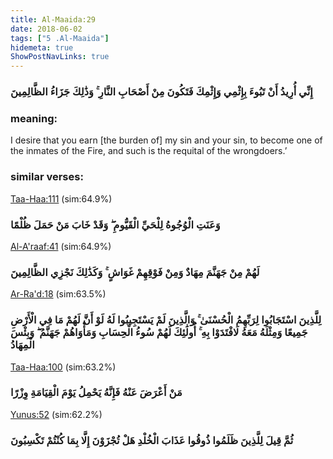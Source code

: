 ```yaml
---
title: Al-Maaida:29
date: 2018-06-02
tags: ["5 .Al-Maaida"]
hidemeta: true 
ShowPostNavLinks: true 
---
```

### إِنِّي أُرِيدُ أَنْ تَبُوءَ بِإِثْمِي وَإِثْمِكَ فَتَكُونَ مِنْ أَصْحَابِ النَّارِ ۚ وَذَٰلِكَ جَزَاءُ الظَّالِمِينَ
### meaning: 
I desire that you earn [the burden of] my sin and your sin, to become one of the inmates of the Fire, and such is the requital of the wrongdoers.’
### similar verses: 

[Taa-Haa:111](/20/111) (sim:64.9%)

### وَعَنَتِ الْوُجُوهُ لِلْحَيِّ الْقَيُّومِ ۖ وَقَدْ خَابَ مَنْ حَمَلَ ظُلْمًا

[Al-A'raaf:41](/7/41) (sim:64.9%)

### لَهُمْ مِنْ جَهَنَّمَ مِهَادٌ وَمِنْ فَوْقِهِمْ غَوَاشٍ ۚ وَكَذَٰلِكَ نَجْزِي الظَّالِمِينَ

[Ar-Ra'd:18](/13/18) (sim:63.5%)

### لِلَّذِينَ اسْتَجَابُوا لِرَبِّهِمُ الْحُسْنَىٰ ۚ وَالَّذِينَ لَمْ يَسْتَجِيبُوا لَهُ لَوْ أَنَّ لَهُمْ مَا فِي الْأَرْضِ جَمِيعًا وَمِثْلَهُ مَعَهُ لَافْتَدَوْا بِهِ ۚ أُولَٰئِكَ لَهُمْ سُوءُ الْحِسَابِ وَمَأْوَاهُمْ جَهَنَّمُ ۖ وَبِئْسَ الْمِهَادُ

[Taa-Haa:100](/20/100) (sim:63.2%)

### مَنْ أَعْرَضَ عَنْهُ فَإِنَّهُ يَحْمِلُ يَوْمَ الْقِيَامَةِ وِزْرًا

[Yunus:52](/10/52) (sim:62.2%)

### ثُمَّ قِيلَ لِلَّذِينَ ظَلَمُوا ذُوقُوا عَذَابَ الْخُلْدِ هَلْ تُجْزَوْنَ إِلَّا بِمَا كُنْتُمْ تَكْسِبُونَ
